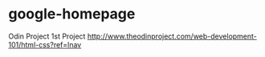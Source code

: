 # google-homepage
Odin Project 1st Project
http://www.theodinproject.com/web-development-101/html-css?ref=lnav
